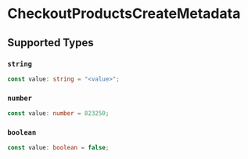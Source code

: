 # CheckoutProductsCreateMetadata


## Supported Types

### `string`

```typescript
const value: string = "<value>";
```

### `number`

```typescript
const value: number = 823250;
```

### `boolean`

```typescript
const value: boolean = false;
```

